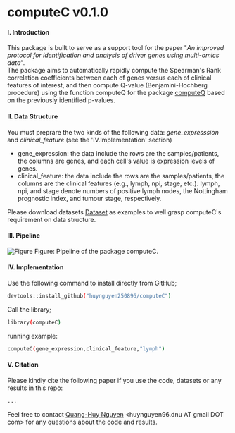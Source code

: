 # computeC v0.1.0
#### I. Introduction
This package is built to serve as a support tool for the paper "*An improved protocol for identification and analysis of driver genes using multi-omics data*". </br> The package aims to automatically rapidly compute the Spearman's Rank correlation coefficients between each of genes versus each of clinical features of interest, and then compute Q-value (Benjamini-Hochberg procedure) using the function computeQ for the package [computeQ](https://github.com/huynguyen250896/computeQ) based on the previously identified p-values. </br> 

#### II. Data Structure
You must preprare the two kinds of the following data: *gene_expresssion* and *clinical_feature* (see the 'IV.Implementation' section) 
- gene_expression: the data include the rows are the samples/patients, the columns are genes, and each cell's value is expression levels of genes.
- clinical_feature: the data include the rows are the samples/patients, the columns are the clinical features (e.g., lymph, npi, stage, etc.). lymph, npi, and stage denote numbers of positive lymph nodes, the Nottingham prognostic index, and tumour stage, respectively.

Please download datasets [Dataset](https://github.com/huynguyen250896/computeC/tree/master/Dataset) as examples to well grasp computeC's requirement on data structure.

#### III. Pipeline
![Figure](https://imgur.com/iaGDUBS.png)
Figure: Pipeline of the package computeC.

#### IV. Implementation
Use the following command to install directly from GitHub;
```sh
devtools::install_github("huynguyen250896/computeC")
```
Call the library;
```sh
library(computeC)
```
running example:
```sh
computeC(gene_expression,clinical_feature,"lymph")
```
#### V. Citation
Please kindly cite the following paper if you use the code, datasets or any results in this repo: </br>
```sh
...
```

Feel free to contact [Quang-Huy Nguyen](https://github.com/huynguyen250896) <huynguyen96.dnu AT gmail DOT com> for any questions about the code and results.
